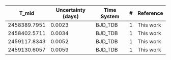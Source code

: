 |T_mid        |Uncertainty (days)|Time System|#  |Reference           |
|-------------|------------------|-----------|---|--------------------|
|2458389.7951 |0.0023            |BJD_TDB    |1  |This work           |
|2458402.5711 |0.0034            |BJD_TDB    |1  |This work           |
|2459117.8343 |0.0052            |BJD_TDB    |1  |This work           |
|2459130.6057 |0.0059            |BJD_TDB    |1  |This work           |
